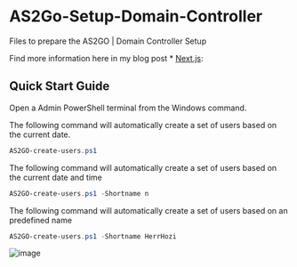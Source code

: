 # AS2Go-Setup-Domain-Controller
Files to prepare the AS2GO | Domain Controller Setup

Find more information here in my blog post  * [Next.js](https://herrhozi.com/2022/01/04/as2go-lab-setup-domain-controller/): 

## Quick Start Guide
Open a Admin PowerShell terminal from the Windows command.

The following command will automatically create a set of users based on the current date.
```PowerShell
AS2GO-create-users.ps1
```

The following command will automatically create a set of users based on the current date and time 
```PowerShell
AS2GO-create-users.ps1 -Shortname n
```

The following command will automatically create a set of users based on an predefined name
```PowerShell
AS2GO-create-users.ps1 -Shortname HerrHozi
```

![image](https://user-images.githubusercontent.com/96825160/148137999-90d65163-29d8-488e-8be7-0922c23762c0.png)
